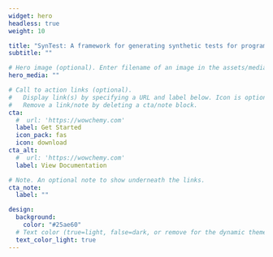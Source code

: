 ```yaml
---
widget: hero
headless: true
weight: 10

title: "SynTest: A framework for generating synthetic tests for programs based on JavaScript"
subtitle: ""

# Hero image (optional). Enter filename of an image in the assets/media/ folder.
hero_media: ""

# Call to action links (optional).
#   Display link(s) by specifying a URL and label below. Icon is optional for `cta`.
#   Remove a link/note by deleting a cta/note block.
cta:
  #  url: 'https://wowchemy.com'
  label: Get Started
  icon_pack: fas
  icon: download
cta_alt:
  #  url: 'https://wowchemy.com'
  label: View Documentation

# Note. An optional note to show underneath the links.
cta_note:
  label: ""

design:
  background:
    color: "#25ae60"
  # Text color (true=light, false=dark, or remove for the dynamic theme color).
  text_color_light: true
---
```

